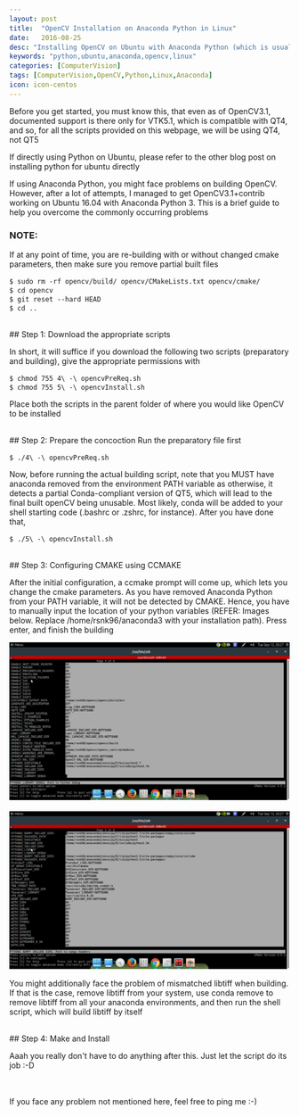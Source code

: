 ```yaml
---
layout: post
title:  "OpenCV Installation on Anaconda Python in Linux"
date:   2016-08-25
desc: "Installing OpenCV on Ubuntu with Anaconda Python (which is usually a pain in the ass)"
keywords: "python,ubuntu,anaconda,opencv,linux"
categories: [ComputerVision]
tags: [ComputerVision,OpenCV,Python,Linux,Anaconda]
icon: icon-centos
---
```


Before you get started, you must know this, that even as of OpenCV3.1, documented support is there only for VTK5.1, which is compatible with QT4, and so, for all the scripts provided on this webpage, we will be using QT4, not QT5

If directly using Python on Ubuntu, please refer to the other blog post on installing python for ubuntu directly

If using Anaconda Python, you might face problems on building OpenCV. However, after a lot of attempts, I managed to get OpenCV3.1+contrib working on Ubuntu 16.04 with Anaconda Python 3. This is a brief guide to help you overcome the commonly occurring problems


### NOTE:
If at any point of time, you are re-building with or without changed cmake parameters, then make sure you remove partial built files

```
$ sudo rm -rf opencv/build/ opencv/CMakeLists.txt opencv/cmake/
$ cd opencv
$ git reset --hard HEAD
$ cd ..
```

<br>
## Step 1: Download the appropriate scripts

In short, it will suffice if you download the following two scripts (preparatory and building), give the appropriate permissions with

```
$ chmod 755 4\ -\ opencvPreReq.sh
$ chmod 755 5\ -\ opencvInstall.sh 
```

Place both the scripts in the parent folder of where you would like OpenCV to be installed


<br>
## Step 2: Prepare the concoction
Run the preparatory file first

```
$ ./4\ -\ opencvPreReq.sh
```

Now, before running the actual building script, note that you MUST have anaconda removed from the environment PATH variable as otherwise, it detects a partial Conda-compliant version of QT5, which will lead to the final built openCV being unusable. Most likely, conda will be added to your shell starting code (.bashrc or .zshrc, for instance). After you have done that, 

```
$ ./5\ -\ opencvInstall.sh
```

<br>
## Step 3: Configuring CMAKE using CCMAKE

After the initial configuration, a ccmake prompt will come up, which lets you change the cmake parameters. As you have removed Anaconda Python from your PATH variable, it will not be detected by CMAKE. Hence, you have to manually input the location of your python variables (REFER: Images below. Replace /home/rsnk96/anaconda3 with your installation path). Press enter, and finish the building

<!--![instructions-1](/static/img/blog/opencv-anaconda-install/opencv Anaconda Install.png)-->
<img src='/static/img/blog/opencv-anaconda-install/opencv Anaconda Install.png' alt='instructions1' style="width: 1000px">
<br>
<br>
<img src='/static/img/blog/opencv-anaconda-install/opencv Anaconda Install-2.png' alt='instructions2' style="width: 1000px">

You might additionally face the problem of mismatched libtiff when building. If that is the case, remove libtiff from your system, use conda remove to remove libtiff from all your anaconda environments, and then run the shell script, which will build libtiff by itself

<br>
## Step 4: Make and Install

Aaah you really don't have to do anything after this. Just let the script do its job :-D

<br>
<br>
If you face any problem not mentioned here, feel free to ping me :-)